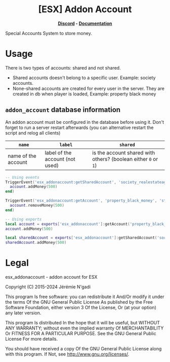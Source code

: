 <h1 align='center'>[ESX] Addon Account</a></h1><p align='center'><b><a href='https://discord.esx-framework.org/'>Discord</a> - <a href='https://documentation.esx-framework.org/legacy/installation'>Documentation</a></b></h5>

Special Accounts System to store money.

# Usage

There is two types of accounts: shared and not shared.

- Shared accounts doesn't belong to a specific user. Example: society accounts.
- None-shared accounts are created for every user in the server. They are created in db when player is loaded, Example: property black money

## `addon_account` database information

An addon account must be configured in the database before using it. Don't forget to run a server restart afterwards (you can alternative restart the script and relog all clients)

| `name`   | `label` | `shared` |
| -------- | ------- | -------- |
| name of the account | label of the account (not used) | is the account shared with others? (boolean either `0` or `1`) |

```lua
-- Using events
TriggerEvent('esx_addonaccount:getSharedAccount', 'society_realestateagent', function(account)
  account.addMoney(500)
end)

TriggerEvent('esx_addonaccount:getAccount', 'property_black_money', 'steam:0123456789', function(account)
  account.removeMoney(500)
end)

-- Using exports
local account = exports['esx_addonaccount']:getAccount('property_black_money', 'steam:0123456789')
account.addMoney(500)

local sharedAccount = exports['esx_addonaccount']:getSharedAccount('society_realestateagent')
sharedAccount.addMoney(500)
```

# Legal

esx_addonaccount - addon account for ESX

Copyright (C) 2015-2024 Jérémie N'gadi

This program Is free software: you can redistribute it And/Or modify it under the terms Of the GNU General Public License As published by the Free Software Foundation, either version 3 Of the License, Or (at your option) any later version.

This program Is distributed In the hope that it will be useful, but WITHOUT ANY WARRANTY; without even the implied warranty Of MERCHANTABILITY Or FITNESS FOR A PARTICULAR PURPOSE. See the GNU General Public License For more details.

You should have received a copy Of the GNU General Public License along with this program. If Not, see http://www.gnu.org/licenses/.
